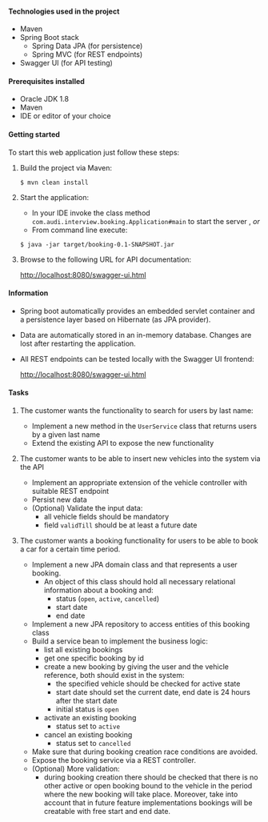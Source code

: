 

#### Technologies used in the project

* Maven
* Spring Boot stack
    * Spring Data JPA (for persistence)
    * Spring MVC (for REST endpoints)
* Swagger UI (for API testing)

#### Prerequisites installed

* Oracle JDK 1.8
* Maven
* IDE or editor of your choice

#### Getting started

To start this web application just follow these steps:

1. Build the project via Maven:

    <code>$ mvn clean install</code>

2. Start the application:
    * In your IDE invoke the class method <code>com.audi.interview.booking.Application#main</code> to start the server , *or*
    * From command line execute:

    <code>$ java -jar target/booking-0.1-SNAPSHOT.jar</code>

3. Browse to the following URL for API documentation:

    [http://localhost:8080/swagger-ui.html](http://localhost:8080/swagger-ui.html)

#### Information

* Spring boot automatically provides an embedded servlet container and a persistence layer based on Hibernate (as JPA provider).
* Data are automatically stored in an in-memory database. Changes are lost after restarting the application.
* All REST endpoints can be tested locally with the Swagger UI frontend:

    [http://localhost:8080/swagger-ui.html](http://localhost:8080/swagger-ui.html)

#### Tasks

1. The customer wants the functionality to search for users by last name:
    * Implement a new method in the <code>UserService</code> class that returns users by a given last name
    * Extend the existing API to expose the new functionality

2. The customer wants to be able to insert new vehicles into the system via the API
    * Implement an appropriate extension of the vehicle controller with suitable REST endpoint
    * Persist new data
    * (Optional) Validate the input data:
        * all vehicle fields should be mandatory
        * field <code>validTill</code> should be at least a future date

3. The customer wants a booking functionality for users to be able to book a car for a certain time period.
    * Implement a new JPA domain class and that represents a user booking.
        * An object of this class should hold all necessary relational information about a booking and:
            * status (<code>open</code>, <code>active</code>, <code>cancelled</code>)
            * start date
            * end date
    * Implement a new JPA repository to access entities of this booking class
    * Build a service bean to implement the business logic:
        * list all existing bookings
        * get one specific booking by id
        * create a new booking by giving the user and the vehicle reference, both should exist in the system:
            * the specified vehicle should be checked for active state
            * start date should set the current date, end date is 24 hours after the start date
            * initial status is <code>open</code>
        * activate an existing booking
            * status set to <code>active</code>
        * cancel an existing booking
            * status set to <code>cancelled</code>
    * Make sure that during booking creation race conditions are avoided.
    * Expose the booking service via a REST controller.
    * (Optional) More validation:
        * during booking creation there should be checked that there is no other active or open booking 
        bound to the vehicle in the period where the new booking will take place. Moreover, take into account that
        in future feature implementations bookings will be creatable with free start and end date.

